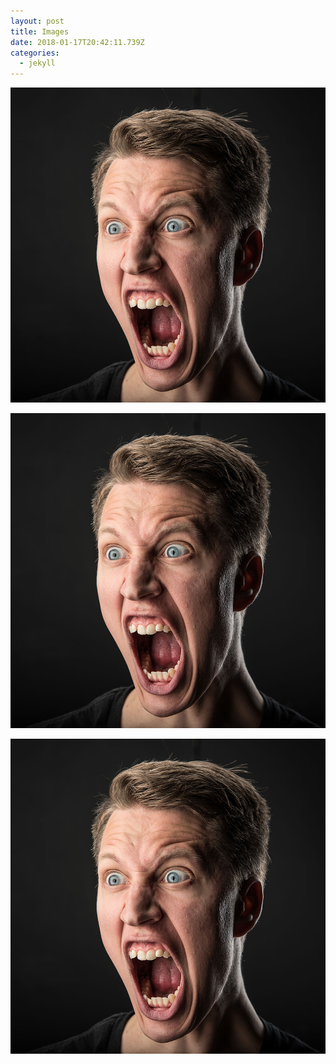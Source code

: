 ```yaml
---
layout: post
title: Images
date: 2018-01-17T20:42:11.739Z
categories:
  - jekyll
---
```

![](/img/uploads/tyler.jpg)

![](/img/uploads/tyler.jpg)

![](/img/uploads/tyler.jpg)
